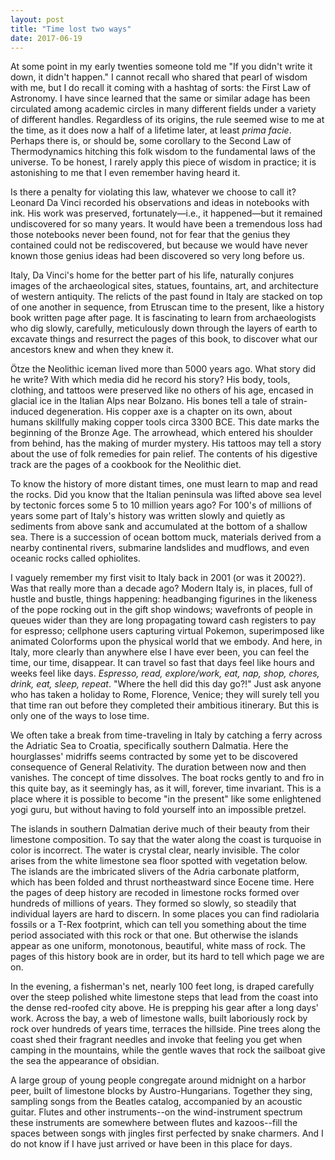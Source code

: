 ```yaml
---
layout: post
title: "Time lost two ways"
date: 2017-06-19
---
```

At some point in my early twenties someone told me "If you didn't write it down, it didn't happen." I cannot recall who shared that pearl of wisdom with me, but I do recall it coming with a hashtag of sorts: the First Law of Astronomy. I have since learned that the same or similar adage has been circulated among academic circles in many different fields under a variety of different handles. Regardless of its origins, the rule seemed wise to me at the time, as it does now a half of a lifetime later, at least *prima facie*. Perhaps there is, or should be, some corollary to the Second Law of Thermodynamics hitching this folk wisdom to the fundamental laws of the universe. To be honest, I rarely apply this piece of wisdom in practice; it is astonishing to me that I even remember having heard it.    

Is there a penalty for violating this law, whatever we choose to call it? Leonard Da Vinci recorded his observations and ideas in notebooks with ink. His work was preserved, fortunately—i.e., it happened—but it remained undiscovered for so many years. It would have been a tremendous loss had those notebooks never been found, not for fear that the genius they contained could not be rediscovered, but because we would have never known those genius ideas had been discovered so very long before us.

Italy, Da Vinci's home for the better part of his life, naturally conjures images of the archaeological sites, statues, fountains, art, and architecture of western antiquity. The relicts of the past found in Italy are stacked on top of one another in sequence, from Etruscan time to the present, like a history book written page after page. It is fascinating to learn from archaeologists who dig slowly, carefully, meticulously down through the layers of earth to excavate things and resurrect the pages of this book, to discover what our ancestors knew and when they knew it.  

Ötze the Neolithic iceman lived more than 5000 years ago. What story did he write? With which media did he record his story? His body, tools, clothing, and tattoos were preserved like no others of his age, encased in glacial ice in the Italian Alps near Bolzano. His bones tell a tale of strain-induced degeneration. His copper axe is a chapter on its own, about humans skillfully making copper tools circa 3300 BCE. This date marks the beginning of the Bronze Age. The arrowhead, which entered his shoulder from behind, has the making of murder mystery. His tattoos may tell a story about the use of folk remedies for pain relief. The contents of his digestive track are the pages of a cookbook for the Neolithic diet.  

To know the history of more distant times, one must learn to map and read the rocks. Did you know that the Italian peninsula was lifted above sea level by tectonic forces some 5 to 10 million years ago? For 100's of millions of years some part of Italy's history was written slowly and quietly as sediments from above sank and accumulated at the bottom of a shallow sea. There is a succession of ocean bottom muck, materials derived from a nearby continental rivers, submarine landslides and mudflows, and even oceanic rocks called ophiolites.  

I vaguely remember my first visit to Italy back in 2001 (or was it 2002?). Was that really more than a decade ago? Modern Italy is, in places, full of hustle and bustle, things happening: headbanging figurines in the likeness of the pope rocking out in the gift shop windows; wavefronts of people in queues wider than they are long propagating toward cash registers to pay for espresso; cellphone users capturing virtual Pokemon, superimposed like animated Colorforms upon the physical world that we embody.  And here, in Italy, more clearly than anywhere else I have ever been, you can feel the time, our time, disappear. It can travel so fast that days feel like hours and weeks feel like days. *Espresso, read, explore/work, eat, nap, shop, chores, drink, eat, sleep, repeat*.  "Where the hell did this day go?!" Just ask anyone who has taken a holiday to Rome, Florence, Venice; they will surely tell you that time ran out before they completed their ambitious itinerary. But this is only one of the ways to lose time.  

We often take a break from time-traveling in Italy by catching a ferry across the Adriatic Sea to Croatia, specifically southern Dalmatia. Here the hourglasses' midriffs seems contracted by some yet to be discovered consequence of General Relativity. The duration between now and then vanishes. The concept of time dissolves. The boat rocks gently to and fro in this quite bay, as it seemingly has, as it will, forever, time invariant. This is a place where it is possible to become "in the present" like some enlightened yogi guru, but without having to fold yourself into an impossible pretzel.  

The islands in southern Dalmatian derive much of their beauty from their limestone composition. To say that the water along the coast is turquoise in color is incorrect. The water is crystal clear, nearly invisible. The color arises from the white limestone sea floor spotted with vegetation below. The islands are the imbricated slivers of the Adria carbonate platform, which has been folded and thrust northeastward since Eocene time. Here the pages of deep history are recoded in limestone rocks formed over hundreds of millions of years. They formed so slowly, so steadily that individual layers are hard to discern. In some places you can find radiolaria fossils or a T-Rex footprint, which can tell you something about the time period associated with this rock or that one. But otherwise the islands appear as one uniform, monotonous, beautiful, white mass of rock. The pages of this history book are in order, but its hard to tell which page we are on.  

In the evening, a fisherman's net, nearly 100 feet long, is draped carefully over the steep polished white limestone steps that lead from the coast into the dense red-roofed city above.  He is prepping his gear after a long days' work.  Across the bay, a web of limestone walls, built laboriously rock by rock over hundreds of years time, terraces the hillside. Pine trees along the coast shed their fragrant needles and invoke that feeling you get when camping in the mountains, while the gentle waves that rock the sailboat give the sea the appearance of obsidian.

A large group of young people congregate around midnight on a harbor peer, built of limestone blocks by Austro-Hungarians. Together they sing, sampling songs from the Beatles catalog, accompanied by an acoustic guitar. Flutes and other instruments--on the wind-instrument spectrum these instruments are somewhere between flutes and kazoos--fill the spaces between songs with jingles first perfected by snake charmers.  And I do not know if I have just arrived or have been in this place for days.
